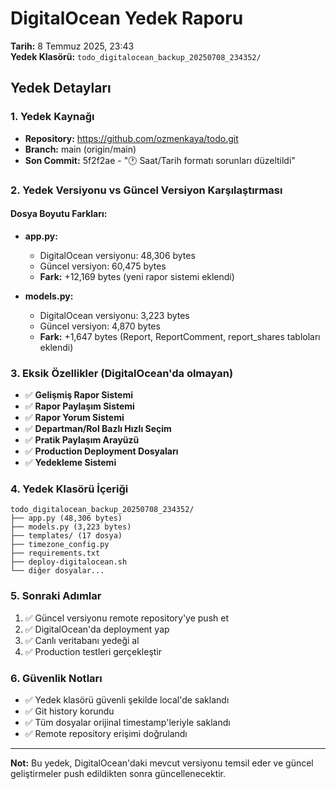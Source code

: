 # DigitalOcean Yedek Raporu
**Tarih:** 8 Temmuz 2025, 23:43  
**Yedek Klasörü:** `todo_digitalocean_backup_20250708_234352/`

## Yedek Detayları

### 1. Yedek Kaynağı
- **Repository:** https://github.com/ozmenkaya/todo.git
- **Branch:** main (origin/main)
- **Son Commit:** 5f2f2ae - "🕐 Saat/Tarih formatı sorunları düzeltildi"

### 2. Yedek Versiyonu vs Güncel Versiyon Karşılaştırması

#### Dosya Boyutu Farkları:
- **app.py:** 
  - DigitalOcean versiyonu: 48,306 bytes
  - Güncel versiyon: 60,475 bytes
  - **Fark:** +12,169 bytes (yeni rapor sistemi eklendi)

- **models.py:**
  - DigitalOcean versiyonu: 3,223 bytes  
  - Güncel versiyon: 4,870 bytes
  - **Fark:** +1,647 bytes (Report, ReportComment, report_shares tabloları eklendi)

### 3. Eksik Özellikler (DigitalOcean'da olmayan)
- ✅ **Gelişmiş Rapor Sistemi**
- ✅ **Rapor Paylaşım Sistemi**
- ✅ **Rapor Yorum Sistemi**
- ✅ **Departman/Rol Bazlı Hızlı Seçim**
- ✅ **Pratik Paylaşım Arayüzü**
- ✅ **Production Deployment Dosyaları**
- ✅ **Yedekleme Sistemi**

### 4. Yedek Klasörü İçeriği
```
todo_digitalocean_backup_20250708_234352/
├── app.py (48,306 bytes)
├── models.py (3,223 bytes)
├── templates/ (17 dosya)
├── timezone_config.py
├── requirements.txt
├── deploy-digitalocean.sh
└── diğer dosyalar...
```

### 5. Sonraki Adımlar
1. ✅ Güncel versiyonu remote repository'ye push et
2. ✅ DigitalOcean'da deployment yap
3. ✅ Canlı veritabanı yedeği al
4. ✅ Production testleri gerçekleştir

### 6. Güvenlik Notları
- ✅ Yedek klasörü güvenli şekilde local'de saklandı
- ✅ Git history korundu
- ✅ Tüm dosyalar orijinal timestamp'leriyle saklandı
- ✅ Remote repository erişimi doğrulandı

---
**Not:** Bu yedek, DigitalOcean'daki mevcut versiyonu temsil eder ve güncel geliştirmeler push edildikten sonra güncellenecektir.
